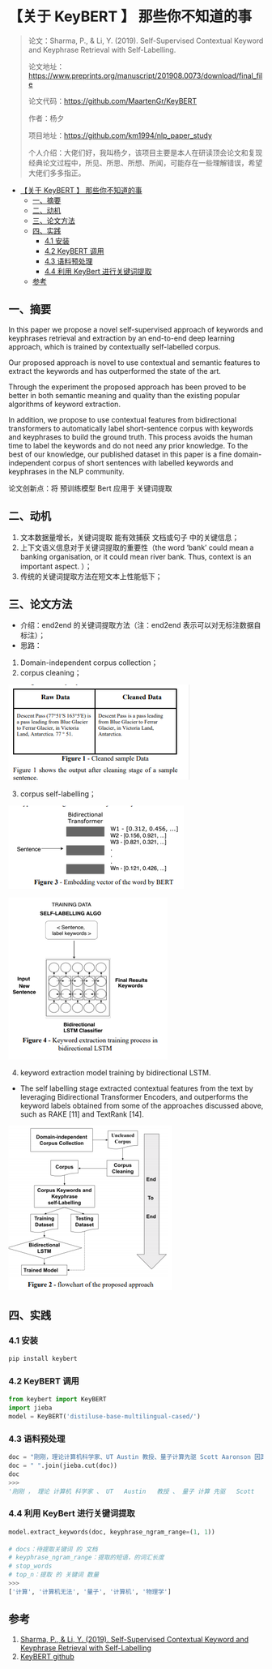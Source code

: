 # 【关于 KeyBERT 】 那些你不知道的事

> 论文：Sharma, P., & Li, Y. (2019). Self-Supervised Contextual Keyword and Keyphrase Retrieval with Self-Labelling.
> 
> 论文地址：https://www.preprints.org/manuscript/201908.0073/download/final_file
> 
> 论文代码：https://github.com/MaartenGr/KeyBERT
> 
> 作者：杨夕
> 
> 项目地址：https://github.com/km1994/nlp_paper_study
> 
> 个人介绍：大佬们好，我叫杨夕，该项目主要是本人在研读顶会论文和复现经典论文过程中，所见、所思、所想、所闻，可能存在一些理解错误，希望大佬们多多指正。

- [【关于 KeyBERT 】 那些你不知道的事](#关于-keybert--那些你不知道的事)
  - [一、摘要](#一摘要)
  - [二、动机](#二动机)
  - [三、论文方法](#三论文方法)
  - [四、实践](#四实践)
    - [4.1 安装](#41-安装)
    - [4.2 KeyBERT 调用](#42-keybert-调用)
    - [4.3 语料预处理](#43-语料预处理)
    - [4.4 利用 KeyBert 进行关键词提取](#44-利用-keybert-进行关键词提取)
  - [参考](#参考)


## 一、摘要

In this paper we propose a novel self-supervised approach of keywords and keyphrases retrieval and extraction by an end-to-end deep learning approach, which is trained by contextually self-labelled corpus. 

Our proposed approach is novel to use contextual and semantic features to extract the keywords and has outperformed the state of the art. 

Through the experiment the proposed approach has been proved to be better in both semantic meaning and quality than the existing popular algorithms of keyword extraction. 

In addition, we propose to use contextual features from bidirectional transformers to automatically label short-sentence corpus with keywords and keyphrases to build the ground truth. This process avoids the human time to label the keywords and do not need any prior knowledge. To the best of our knowledge, our published dataset in this paper is a fine domain-independent corpus of short sentences with labelled keywords and keyphrases in the NLP community.

论文创新点：将 预训练模型 Bert 应用于 关键词提取

## 二、动机

1. 文本数据量增长，关键词提取 能有效捕获 文档或句子 中的关键信息；
2. 上下文语义信息对于关键词提取的重要性（the word ‘bank’ could mean a banking organisation, or it could mean river bank. Thus, context is an important aspect. ）；
3. 传统的关键词提取方法在短文本上性能低下；

## 三、论文方法

- 介绍：end2end 的关键词提取方法（注：end2end 表示可以对无标注数据自标注）；
- 思路：

1. Domain-independent corpus collection；
2. corpus cleaning；

![](img/微信截图_20210524102047.png)

3. corpus self-labelling；

![](img/微信截图_20210524102214.png)

![](img/微信截图_20210524102248.png)

4. keyword extraction model training by bidirectional LSTM. 

- The self labelling stage extracted contextual features from the text by leveraging Bidirectional Transformer Encoders, and outperforms the keyword labels obtained from some of the approaches discussed above, such as RAKE [11] and TextRank [14]. 

![](img/微信截图_20210524100819.png)

## 四、实践

### 4.1 安装

```python
pip install keybert
```

### 4.2 KeyBERT 调用

```python
from keybert import KeyBERT
import jieba 
model = KeyBERT('distiluse-base-multilingual-cased/')
```

### 4.3 语料预处理

```python
doc = "刚刚，理论计算机科学家、UT Austin 教授、量子计算先驱 Scott Aaronson 因其「对量子计算的开创性贡献」被授予 2020 年度 ACM 计算奖。在获奖公告中，ACM 表示：「量子计算的意义在于利用量子物理学定律解决传统计算机无法解决或无法在合理时间内解决的难题。Aaronson 的研究展示了计算复杂性理论为量子物理学带来的新视角，并清晰地界定了量子计算机能做什么以及不能做什么。他在推动量子优越性概念发展的过程起到了重要作用，奠定了许多量子优越性实验的理论基础。这些实验最终证明量子计算机可以提供指数级的加速，而无需事先构建完整的容错量子计算机。」 ACM 主席 Gabriele Kotsis 表示：「几乎没有什么技术拥有和量子计算一样的潜力。尽管处于职业生涯的早期，但 Scott Aaronson 因其贡献的广度和深度备受同事推崇。他的研究指导了这一新领域的发展，阐明了它作为领先教育者和卓越传播者的可能性。值得关注的是，他的贡献不仅限于量子计算，同时也在诸如计算复杂性理论和物理学等领域产生了重大影响。」"
doc = " ".join(jieba.cut(doc))
doc
>>>
'刚刚 ， 理论 计算机 科学家 、 UT   Austin   教授 、 量子 计算 先驱   Scott   Aaronson   因 其 「 对 量子 计算 的 开创性 贡献 」 被 授予   2020   年度   ACM   计算 奖 。 在 获奖 公告 中 ， ACM   表示 ： 「 量子 计算 的 意义 在于 利用 量子 物理学 定律 解决 传统 计算机无法 解决 或 无法 在 合理 时间 内 解决 的 难题 。 Aaronson   的 研究 展示 了 计算 复杂性 理论 为 量子 物理学 带来 的 新视角 ， 并 清晰 地 界定 了 量子 计算机 能 做 什么 以及 不能 做 什么 。 他 在 推动 量子 优越性 概念 发展 的 过程 起到 了 重要 作用 ， 奠定 了 许多 量子 优越性 实验 的 理论 基础 。 这些 实验 最终 证明 量子 计算机 可以 提供 指数 级 的 加速 ， 而 无需 事先 构建 完整 的 容错 量子 计算机 。 」   ACM   主席   Gabriele   Kotsis   表示 ： 「 几乎 没有 什么 技术 拥有 和 量子 计算 一样 的 潜力 。 尽管 处于 职业生涯 的 早期 ， 但   Scott   Aaronson   因 其 贡献 的 广度 和 深度 备受 同事 推崇 。 他 的 研究 指导 了 这 一新 领域 的 发展 ， 阐明 了 它 作为 领先 教育者 和 卓越 传播者 的 可能性 。 值得 关注 的 是 ， 他 的 贡献 不仅 限于 量子 计算 ， 同时 也 在 诸如 计算 复杂性 理论 和 物理学 等 领域 产生 了 重大 影响 。 」'
```

### 4.4 利用 KeyBert 进行关键词提取

```python
model.extract_keywords(doc, keyphrase_ngram_range=(1, 1))

# docs：待提取关键词 的 文档
# keyphrase_ngram_range：提取的短语，的词汇长度
# stop_words
# top_n：提取 的 关键词 数量
>>>
['计算', '计算机无法', '量子', '计算机', '物理学']
```

## 参考

1. [Sharma, P., & Li, Y. (2019). Self-Supervised Contextual Keyword and Keyphrase Retrieval with Self-Labelling](https://www.preprints.org/manuscript/201908.0073/download/final_file)
2. [KeyBERT github](https://github.com/MaartenGr/KeyBERT)
